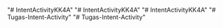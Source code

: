 "# IntentActivityKK4A" 
"# IntentActivityKK4A" 
"# IntentActivityKK4A" 
"# Tugas-Intent-Activity" 
"# Tugas-Intent-Activity" 
